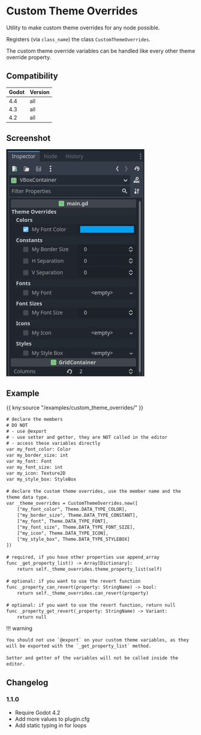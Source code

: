 # Custom Theme Overrides

Utility to make custom theme overrides for any node possible.

Registers (via `class_name`) the class `CustomThemeOverrides`.

The custom theme override variables can be handled like every other theme override property.

## Compatibility

| Godot | Version |
|-------|---------|
| 4.4   | all     |
| 4.3   | all     |
| 4.2   | all     |

## Screenshot

![Custom theme overrides screenshot](custom_theme_overrides/custom_theme_overrides.png "Custom Theme Overrides")

## Example

{{ kny:source "/examples/custom_theme_overrides/" }}

```gdscript
# declare the members
# DO NOT
# - use @export
# - use setter and getter, they are NOT called in the editor
# - access these variables directly
var my_font_color: Color
var my_border_size: int
var my_font: Font
var my_font_size: int
var my_icon: Texture2D
var my_style_box: StyleBox

# declare the custom theme overrides, use the member name and the theme data type.
var _theme_overrides = CustomThemeOverrides.new([
	["my_font_color", Theme.DATA_TYPE_COLOR],
	["my_border_size", Theme.DATA_TYPE_CONSTANT],
	["my_font", Theme.DATA_TYPE_FONT],
	["my_font_size", Theme.DATA_TYPE_FONT_SIZE],
	["my_icon", Theme.DATA_TYPE_ICON],
	["my_style_box", Theme.DATA_TYPE_STYLEBOX]
])

# required, if you have other properties use append_array
func _get_property_list() -> Array[Dictionary]:
	return self._theme_overrides.theme_property_list(self)

# optional: if you want to use the revert function
func _property_can_revert(property: StringName) -> bool:
	return self._theme_overrides.can_revert(property)

# optional: if you want to use the revert function, return null
func _property_get_revert(_property: StringName) -> Variant:
	return null
```

!!! warning

    You should not use `@export` on your custom theme variables, as they will be exported with the `_get_property_list` method.

    Setter and getter of the variables will not be called inside the editor.

## Changelog

### 1.1.0

- Require Godot 4.2
- Add more values to plugin.cfg
- Add static typing in for loops